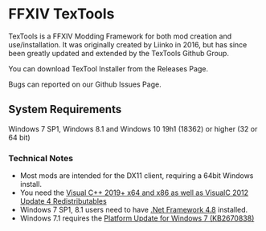 # FFXIV TexTools

TexTools is a FFXIV Modding Framework for both mod creation and use/installation. It was originally created by Liinko in 2016, but has since been greatly updated and extended by the TexTools Github Group.

You can download TexTool Installer from the Releases Page.

Bugs can reported on our Github Issues Page.


## System Requirements

Windows 7 SP1, Windows 8.1 and Windows 10 19h1 (18362) or higher (32 or 64 bit)

### Technical Notes

-   Most mods are intended for the DX11 client, requiring a 64bit Windows install.
-   You need the [Visual C++ 2019+ x64 and x86 as well as VisualC 2012 Update 4 Redistributables](https://docs.microsoft.com/en-us/cpp/windows/latest-supported-vc-redist?view=msvc-170)
-   Windows 7 SP1, 8.1 users need to have [.Net Framework 4.8](https://dotnet.microsoft.com/download/dotnet-framework/net48) installed.
-   Windows 7.1 requires the [Platform Update for Windows 7 (KB2670838)](https://www.microsoft.com/en-au/download/details.aspx?id=36805)
